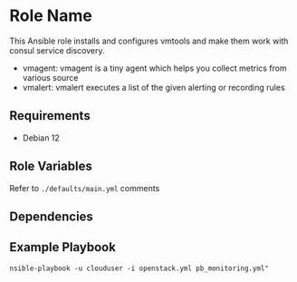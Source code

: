 Role Name
=========

This Ansible role installs and configures vmtools and make them work with consul service discovery.
- vmagent: vmagent is a tiny agent which helps you collect metrics from various source
- vmalert: vmalert executes a list of the given alerting or recording rules

Requirements
------------

- Debian 12

Role Variables
--------------

Refer to `./defaults/main.yml` comments

Dependencies
------------


Example Playbook
----------------

`nsible-playbook -u clouduser -i openstack.yml pb_monitoring.yml"`
